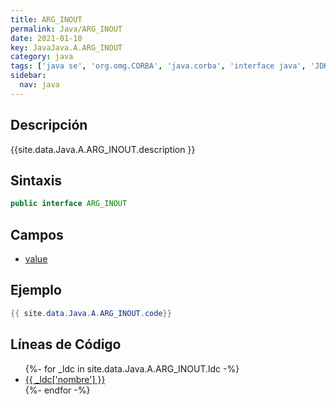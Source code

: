```yaml
---
title: ARG_INOUT
permalink: Java/ARG_INOUT
date: 2021-01-10
key: JavaJava.A.ARG_INOUT
category: java
tags: ['java se', 'org.omg.CORBA', 'java.corba', 'interface java', 'JDKJava 1.2']
sidebar: 
  nav: java
---
```


## Descripción
{{site.data.Java.A.ARG_INOUT.description }}

## Sintaxis
~~~java
public interface ARG_INOUT
~~~

## Campos
* [value](/Java/ARG_INOUT/value)

## Ejemplo
~~~java
{{ site.data.Java.A.ARG_INOUT.code}}
~~~

## Líneas de Código
<ul>
{%- for _ldc in site.data.Java.A.ARG_INOUT.ldc -%}
   <li>
       <a href="{{_ldc['url'] }}">{{ _ldc['nombre'] }}</a>
   </li>
{%- endfor -%}
</ul>
